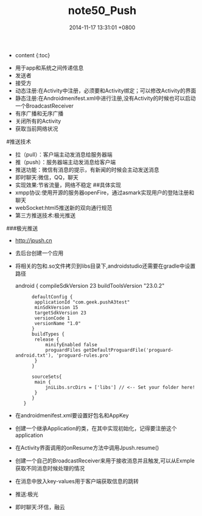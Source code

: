 ﻿---
layout: post
title:  "note50_Push"
date:   2014-11-17 13:31:01 +0800
categories: android
tag: android
---

* content
{:toc}
- 用于app和系统之间传递信息
- 发送者
- 接受方
- 动态注册:在Activity中注册，必须要和Activity绑定；可以修改Activity的界面
- 静态注册:在Androidmenifest.xml中进行注册,没有Activity的时候也可以启动一个BroadcastReceiver
- 有序广播和无序广播
- 关闭所有的Activity
- 获取当前网络状况

#推送技术
- 拉（pull）：客户端主动发消息给服务器端
- 推（push）：服务器端主动发消息给客户端
- 推送功能：微信有消息的提示，有新闻的时候会主动发送消息
- 即时聊天:微信，QQ，聊天
- 实现效果:节省流量，网络不稳定
##具体实现
- xmpp协议:使用开源的服务器openFire，通过asmark实现用户的登陆注册和聊天
- webSocket:html5推送新的双向通行规范
- 第三方推送技术:极光推送

###极光推送
- http://jpush.cn
- 去后台创建一个应用
- 将相关的包和.so文件拷贝到libs目录下,androidstudio还需要在gradle中设置路径

     android {
         	compileSdkVersion 23
         	buildToolsVersion "23.0.2"
         
         	defaultConfig {
             applicationId "com.geek.pushA3test"
             minSdkVersion 15
             targetSdkVersion 23
             versionCode 1
             versionName "1.0"
         	}
         	buildTypes {
             release {
                 minifyEnabled false
                 proguardFiles getDefaultProguardFile('proguard-android.txt'), 'proguard-rules.pro'
             }
         	}
         
         	sourceSets{
             main {
                 jniLibs.srcDirs = ['libs'] // <-- Set your folder here!
             }
         	}
         }
- 在androidmenifest.xml要设置好包名和AppKey
- 创建一个继承Application的类，在其中实现初始化，记得要注册这个application
- 在Activity界面调用的onResume方法中调用Jpush.resume()

- 创建一个自己的BroadcastReceiver来用于接收消息并且触发,可以从Exmple获取不同消息时候处理的情况

- 在消息中放入key-values用于客户端获取信息的跳转
- 推送:极光
- 即时聊天:环信，融云
